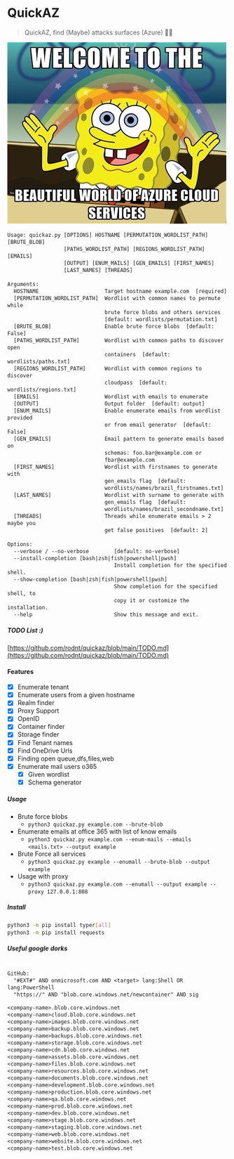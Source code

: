 
# **QuickAZ** 

> QuickAZ, find (Maybe) attacks surfaces (Azure) 🚩🐍

![](static/lol.jpg)

```console
Usage: quickaz.py [OPTIONS] HOSTNAME [PERMUTATION_WORDLIST_PATH] [BRUTE_BLOB]
                  [PATHS_WORDLIST_PATH] [REGIONS_WORDLIST_PATH] [EMAILS]
                  [OUTPUT] [ENUM_MAILS] [GEN_EMAILS] [FIRST_NAMES]
                  [LAST_NAMES] [THREADS]

Arguments:
  HOSTNAME                     Target hostname example.com  [required]
  [PERMUTATION_WORDLIST_PATH]  Wordlist with common names to permute while
                               brute force blobs and others services
                               [default: wordlists/permutation.txt]
  [BRUTE_BLOB]                 Enable brute force blobs  [default: False]
  [PATHS_WORDLIST_PATH]        Wordlist with common paths to discover open
                               containers  [default: wordlists/paths.txt]
  [REGIONS_WORDLIST_PATH]      Wordlist with common regions to discover
                               cloudpass  [default: wordlists/regions.txt]
  [EMAILS]                     Wordlist with emails to enumerate
  [OUTPUT]                     Output folder  [default: output]
  [ENUM_MAILS]                 Enable enumerate emails from wordlist provided
                               or from email generator  [default: False]
  [GEN_EMAILS]                 Email pattern to generate emails based on
                               schemas: foo.bar@example.com or
                               fbar@example.com
  [FIRST_NAMES]                Wordlist with firstnames to generate with
                               gen_emails flag  [default:
                               wordlists/names/brazil_firstnames.txt]
  [LAST_NAMES]                 Wordlist with surname to generate with
                               gen_emails flag  [default:
                               wordlists/names/brazil_secondname.txt]
  [THREADS]                    Threads while enumerate emails > 2 maybe you
                               get false positives  [default: 2]

Options:
  --verbose / --no-verbose        [default: no-verbose]
  --install-completion [bash|zsh|fish|powershell|pwsh]
                                  Install completion for the specified shell.
  --show-completion [bash|zsh|fish|powershell|pwsh]
                                  Show completion for the specified shell, to
                                  copy it or customize the installation.
  --help                          Show this message and exit.
```

##### TODO List :)

[https://github.com/rodnt/quickaz/blob/main/TODO.md](https://github.com/rodnt/quickaz/blob/main/TODO.md)

#### Features
- [x] Enumerate tenant
- [x] Enumerate users from a given hostname
- [x] Realm finder
- [x] Proxy Support
- [x] OpenID
- [x] Container finder
- [x] Storage finder
- [x] Find Tenant names
- [x] Find OneDrive Urls 
- [x] Finding open queue,dfs,files,web
- [x] Enumerate mail users o365
  - [x] Given wordlist
  - [x] Schema generator

##### Usage

-  Brute force blobs
     - `python3 quickaz.py example.com --brute-blob`
- Enumerate emails at office 365 with list of know emails
  - `python3 quickaz.py example.com --enum-mails --emails <mails.txt> --output example`
- Brute Force all services
  - `python3 quickaz.py example --enumall --brute-blob --output example`
- Usage with proxy
  - `python3 quickaz.py example.com --enumall --output example --proxy 127.0.0.1:808`

##### Install

```bash
python3 -m pip install typer[all]
python3 -m pip install requests
```

##### Useful google dorks
```

GitHub:
  "#EXT#" AND onmicrosoft.com AND <target> lang:Shell OR lang:PowerShell 
  "https://" AND "blob.core.windows.net/newcontainer" AND sig
```

```console
<company-name>.blob.core.windows.net
<company-name>cloud.blob.core.windows.net
<company-name>images.blob.core.windows.net
<company-name>backup.blob.core.windows.net
<company-name>backups.blob.core.windows.net
<company-name>storage.blob.core.windows.net
<company-name>cdn.blob.core.windows.net
<company-name>assets.blob.core.windows.net
<company-name>files.blob.core.windows.net
<company-name>resources.blob.core.windows.net
<company-name>documents.blob.core.windows.net
<company-name>development.blob.core.windows.net
<company-name>production.blob.core.windows.net
<company-name>qa.blob.core.windows.net
<company-name>prod.blob.core.windows.net
<company-name>dev.blob.core.windows.net
<company-name>stage.blob.core.windows.net
<company-name>staging.blob.core.windows.net
<company-name>web.blob.core.windows.net
<company-name>website.blob.core.windows.net
<company-name>test.blob.core.windows.net
```
